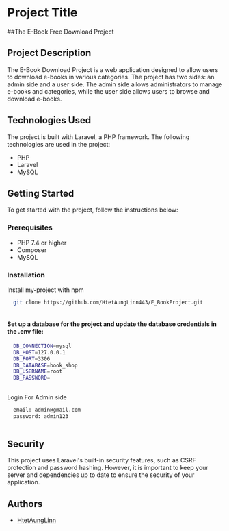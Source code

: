 # Project Title
##The E-Book Free Download Project 

## Project Description

The E-Book Download Project is a web application designed to allow users to download e-books in various categories. The project has two sides: an admin side and a user side. The admin side allows administrators to manage e-books and categories, while the user side allows users to browse and download e-books.

## Technologies Used

The project is built with Laravel, a PHP framework. The following technologies are used in the project:

- PHP
- Laravel
- MySQL 

## Getting Started 

To get started with the project, follow the instructions below:

### Prerequisites
- PHP 7.4 or higher
- Composer
- MySQL

### Installation

Install my-project with npm

```bash
  git clone https://github.com/HtetAungLinn443/E_BookProject.git
  
```

#### Set up a database for the project and update the database credentials in the .env file:

```bash
  DB_CONNECTION=mysql
  DB_HOST=127.0.0.1
  DB_PORT=3306
  DB_DATABASE=book_shop
  DB_USERNAME=root
  DB_PASSWORD=
  
```

Login For Admin side
```bash
  email: admin@gmail.com
  password: admin123
  
```

## Security
This project uses Laravel's built-in security features, such as CSRF protection and password hashing. However, it is important to keep your server and dependencies up to date to ensure the security of your application.

## Authors

- [HtetAungLinn](https://github.com/HtetAungLinn443)

